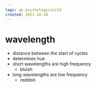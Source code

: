 ```yaml
---
tags: ap-psychology/unit4 
created: 2021-10-20
---
```


# wavelength

- distance between the start of cycles
- determines hue
- short wavelengths are high frequency
	- bluish
- long wavelengths are low frequency
	- reddish 

